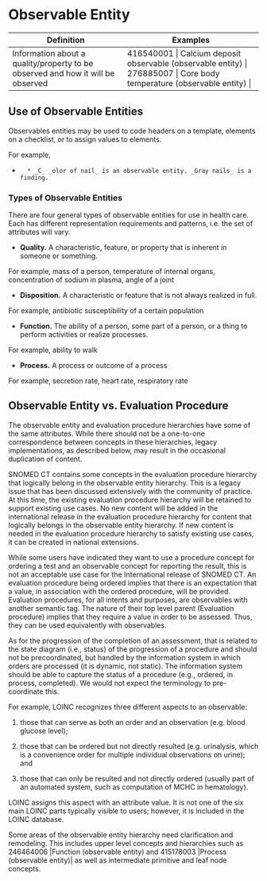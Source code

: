 # Observable Entity



| Definition | Examples |
|---|---|
| Information about a quality/property to be observed and how it will be observed | 416540001 \| Calcium deposit observable (observable entity) \| 276885007 \| Core body temperature (observable entity) \| |

## Use of Observable Entities

Observables entities may be used to code headers on a template, elements on a checklist, or to assign values to elements.

For example,

*       * _C_ _olor of nail_ is an observable entity. _Gray nails_ is a finding.

### Types of Observable Entities

There are four general types of observable entities for use in health care. Each has different representation requirements and patterns, i.e. the set of attributes will vary.

  * **Quality.** A characteristic, feature, or property that is inherent in someone or something.

For example, mass of a person, temperature of internal organs, concentration of sodium in plasma, angle of a joint

  * **Disposition.** A characteristic or feature that is not always realized in full.

For example, antibiotic susceptibility of a certain population

  * **Function.** The ability of a person, some part of a person, or a thing to perform activities or realize processes.

For example, ability to walk

  * **Process.** A process or outcome of a process

For example, secretion rate, heart rate, respiratory rate

## Observable Entity vs. Evaluation Procedure

The observable entity and evaluation procedure hierarchies have some of the same attributes. While there should not be a one-to-one correspondence between concepts in these hierarchies, legacy implementations, as described below, may result in the occasional duplication of content.

SNOMED CT contains some concepts in the evaluation procedure hierarchy that logically belong in the observable entity hierarchy. This is a legacy issue that has been discussed extensively with the community of practice. At this time, the existing evaluation procedure hierarchy will be retained to support existing use cases. No new content will be added in the international release in the evaluation procedure hierarchy for content that logically belongs in the observable entity hierarchy. If new content is needed in the evaluation procedure hierarchy to satisfy existing use cases, it can be created in national extensions.

While some users have indicated they want to use a procedure concept for ordering a test and an observable concept for reporting the result, this is not an acceptable use case for the International release of SNOMED CT. An evaluation procedure being ordered implies that there is an expectation that a value, in association with the ordered procedure, will be provided. Evaluation procedures, for all intents and purposes, are observables with another semantic tag. The nature of their top level parent (Evaluation procedure) implies that they require a value in order to be assessed. Thus, they can be used equivalently with observables.

As for the progression of the completion of an assessment, that is related to the state diagram (i.e., status) of the progression of a procedure and should not be precoordinated, but handled by the information system in which orders are processed (it is dynamic, not static). The information system should be able to capture the status of a procedure (e.g., ordered, in process, completed). We would not expect the terminology to pre-coordinate this.

For example, LOINC recognizes three different aspects to an observable: 

1) those that can serve as both an order and an observation (e.g. blood glucose level); 

2) those that can be ordered but not directly resulted (e.g. urinalysis, which is a convenience order for multiple individual observations on urine); and 

3) those that can only be resulted and not directly ordered (usually part of an automated system, such as computation of MCHC in hematology). 

LOINC assigns this aspect with an attribute value. It is not one of the six main LOINC parts typically visible to users; however, it is included in the LOINC database.

Some areas of the observable entity hierarchy need clarification and remodeling. This includes upper level concepts and hierarchies such as 246464006 |Function (observable entity) and 415178003 |Process (observable entity)| as well as intermediate primitive and leaf node concepts.
